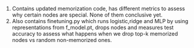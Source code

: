 1. Contains updated memorization code, has different metrics to assess why certain nodes are special. None of them conclusive yet.
2. Also contains finetuning.py which runs logistic,ridge and MLP by using representations from f_model.pt, drops nodes and measures test accuracy to assess what happens when we drop top-k memorized nodes vs random non-memorized ones.
